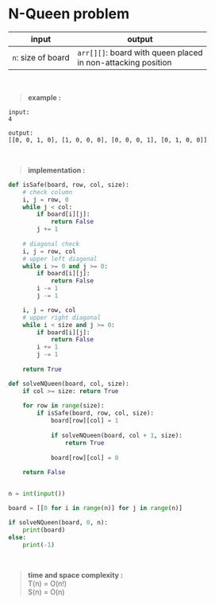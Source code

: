 # N-Queen problem

| input | output |
| --- | --- |
| `n`: size of board | `arr[][]`: board with queen placed <br> in non-attacking position |

<br>

> **example :**

```
input:
4

output:
[[0, 0, 1, 0], [1, 0, 0, 0], [0, 0, 0, 1], [0, 1, 0, 0]]
```

<br>

> **implementation :**

```python
def isSafe(board, row, col, size):
    # check column
    i, j = row, 0
    while j < col:
        if board[i][j]: 
            return False
        j += 1
    
    # diagonal check
    i, j = row, col
    # upper left diagonal
    while i >= 0 and j >= 0:
        if board[i][j]:
            return False
        i -= 1
        j -= 1

    i, j = row, col 
    # upper right diagonal
    while i < size and j >= 0:
        if board[i][j]:
            return False 
        i += 1
        j -= 1
    
    return True

def solveNQueen(board, col, size):
    if col >= size: return True
    
    for row in range(size):
        if isSafe(board, row, col, size):
            board[row][col] = 1
            
            if solveNQueen(board, col + 1, size):
                return True
            
            board[row][col] = 0
    
    return False


n = int(input())

board = [[0 for i in range(n)] for j in range(n)]

if solveNQueen(board, 0, n):
    print(board)
else:
    print(-1)
```

<br>

> **time and space complexity :**
<br> T(n) = O(n!)
<br> S(n) = O(n)